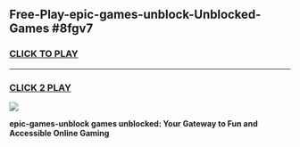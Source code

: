 
## Free-Play-epic-games-unblock-Unblocked-Games #8fgv7
<h3>
<a href="https://news.freeplayer.one?title=epic-games-unblock&ref=8M">CLICK TO PLAY</a></h3>
<hr>

<h3>
<a href="https://news.freeplayer.one?title=epic-games-unblock&ref=8M">CLICK 2 PLAY</a>
  
</h3>

<a href="https://news.freeplayer.one?title=epic-games-unblock&ref=8M"><img src="https://clearcache.store/games.png"></a>


**epic-games-unblock games unblocked: Your Gateway to Fun and Accessible Online Gaming**
